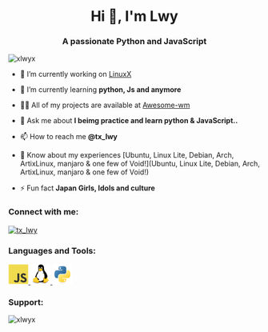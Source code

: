 <h1 align="center">Hi 👋, I'm Lwy</h1>
<h3 align="center">A passionate Python and JavaScript</h3>

<p align="left"> <img src="https://i.postimg.cc/t49BjcZ3/Banner.jpg" alt="xlwyx" height="80%" width="80%" /> </p>

- 🔭 I’m currently working on [LinuxX](linuxod-x.org)

- 🌱 I’m currently learning **python, Js and anymore**

- 👨‍💻 All of my projects are available at [Awesome-wm](Awesome-wm)

- 💬 Ask me about **I beimg practice and learn python & JavaScript..**

- 📫 How to reach me **@tx_lwy**

- 📄 Know about my experiences [Ubuntu, Linux Lite, Debian, Arch, ArtixLinux, manjaro & one few of Void!](Ubuntu, Linux Lite, Debian, Arch, ArtixLinux, manjaro & one few of Void!)

- ⚡ Fun fact **Japan Girls, Idols and culture**

<h3 align="left">Connect with me:</h3>
<p align="left">
<a href="https://twitter.com/tx_lwy" target="blank"><img align="center" src="https://raw.githubusercontent.com/rahuldkjain/github-profile-readme-generator/master/src/images/icons/Social/twitter.svg" alt="tx_lwy" height="30" width="40" /></a>
</p>

<h3 align="left">Languages and Tools:</h3>
<p align="left"> <a href="https://developer.mozilla.org/en-US/docs/Web/JavaScript" target="_blank"> <img src="https://raw.githubusercontent.com/devicons/devicon/master/icons/javascript/javascript-original.svg" alt="javascript" width="40" height="40"/> </a> <a href="https://www.linux.org/" target="_blank"> <img src="https://raw.githubusercontent.com/devicons/devicon/master/icons/linux/linux-original.svg" alt="linux" width="40" height="40"/> </a> <a href="https://www.python.org" target="_blank"> <img src="https://raw.githubusercontent.com/devicons/devicon/master/icons/python/python-original.svg" alt="python" width="40" height="40"/> </a> </p>

<h3 align="left">Support:</h3>
<p><a href="https://www.buymeacoffee.com/xlwyx"> <img align="left" src="https://cdn.buymeacoffee.com/buttons/v2/default-yellow.png" height="50" width="210" alt="xlwyx" /></a></p><br><br>
